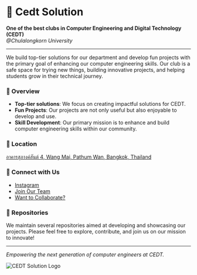 # 🥐 Cedt Solution

**One of the best clubs in Computer Engineering and Digital Technology (CEDT)**  
*@Chulalongkorn University*

---

We build top-tier solutions for our department and develop fun projects with the primary goal of enhancing our computer engineering skills. Our club is a safe space for trying new things, building innovative projects, and helping students grow in their technical journey.

### 🌟 Overview
- **Top-tier solutions**: We focus on creating impactful solutions for CEDT.
- **Fun Projects**: Our projects are not only useful but also enjoyable to develop and use.
- **Skill Development**: Our primary mission is to enhance and build computer engineering skills within our community.

### 📍 Location
[อาคารสุภางค์สันต์ 4, Wang Mai, Pathum Wan, Bangkok, Thailand](https://www.google.com/maps?q=อาคารสุภางค์สันต์+4,+Wang+Mai,+Pathum+Wan,+Bangkok,+Thailand)

### 🔗 Connect with Us
- [Instagram](https://www.instagram.com/cedt.solution)  
- [Join Our Team](https://forms.gle/YOUR_FORM_LINK)  
- [Want to Collaborate?](https://forms.gle/YOUR_FORM_LINK)  

### 📂 Repositories
We maintain several repositories aimed at developing and showcasing our projects. Please feel free to explore, contribute, and join us on our mission to innovate!

---

*Empowering the next generation of computer engineers at CEDT.*

![CEDT Solution Logo](https://lh3.googleusercontent.com/a/ACg8ocLCUMK4zGjgUll3uEBlPLxaO_oOZySLxWKKzInM8oXJWMk6Ig=s512-c)
